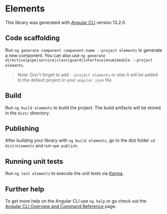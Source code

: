 # Elements

This library was generated with [Angular CLI](https://github.com/angular/angular-cli) version 13.2.0.

## Code scaffolding

Run `ng generate component component-name --project elements` to generate a new component. You can also use `ng generate directive|pipe|service|class|guard|interface|enum|module --project elements`.
> Note: Don't forget to add `--project elements` or else it will be added to the default project in your `angular.json` file. 

## Build

Run `ng build elements` to build the project. The build artifacts will be stored in the `dist/` directory.

## Publishing

After building your library with `ng build elements`, go to the dist folder `cd dist/elements` and run `npm publish`.

## Running unit tests

Run `ng test elements` to execute the unit tests via [Karma](https://karma-runner.github.io).

## Further help

To get more help on the Angular CLI use `ng help` or go check out the [Angular CLI Overview and Command Reference](https://angular.io/cli) page.
